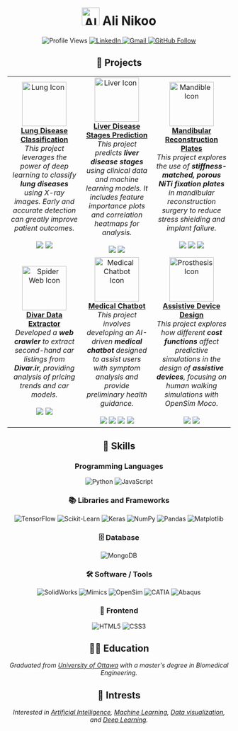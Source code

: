 <div align="center">

# **<img src="https://img.icons8.com/?size=100&id=xXaeGQn5sAFy&format=png&color=000000" alt="Ali" width="40" height="40"/> Ali Nikoo**

  <img src="https://komarev.com/ghpvc/?username=AliNikoo73&color=blue" alt="Profile Views"/>
  <a href="https://www.linkedin.com/in/alinik031">
    <img src="https://img.shields.io/badge/LinkedIn-0077B5?style=for-the-badge&logo=linkedin&logoColor=white" alt="LinkedIn"/>
  </a>
  <a href="mailto:a.nikoo90@gmail.com">
    <img src="https://img.shields.io/badge/Gmail-D14836?style=for-the-badge&logo=gmail&logoColor=white" alt="Gmail"/>
  </a>
  <a href="https://github.com/AliNikoo73">
    <img src="https://img.shields.io/github/followers/AliNikoo73?label=Follow&style=social" alt="GitHub Follow"/>
  </a>
</div>

<div align="center">

## 🚀 Projects

  <table>
    <tr>
      <td align="center" width="300">
        <img src="https://img.icons8.com/?size=100&id=9568&format=png&color=E5680E" alt="Lung Icon" width="100" height="100"/><br>
        <b><a href="https://github.com/AliNikoo73/Lung-Disease-Classification">Lung Disease Classification</a></b><br>
        <i>This project leverages the power of deep learning to classify <b>lung diseases</b> using X-ray images. Early and accurate detection can greatly improve patient outcomes.</i><br><br>
        <img src="https://img.shields.io/badge/Deep%20Learning-TensorFlow-orange?style=for-the-badge&logo=tensorflow"/>
        <img src="https://img.shields.io/badge/Python-3776AB?style=for-the-badge&logo=python&logoColor=white"/>
      </td>
      <td align="center" width="300">
        <img src="https://img.icons8.com/?size=100&id=20604&format=png&color=E5680E" alt="Liver Icon" width="100" height="100"/><br>
        <b><a href="https://github.com/AliNikoo73/Liver-Disease-Stage-Classification">Liver Disease Stages Prediction</a></b><br>
        <i>This project predicts <b>liver disease stages</b> using clinical data and machine learning models. It includes feature importance plots and correlation heatmaps for analysis.</i><br><br>
        <img src="https://img.shields.io/badge/Machine%20Learning-Scikit--learn-blue?style=for-the-badge&logo=scikit-learn"/>
        <img src="https://img.shields.io/badge/Python-3776AB?style=for-the-badge&logo=python&logoColor=white"/>
      </td>
      <td align="center" width="300">
        <img src="https://img.icons8.com/?size=100&id=pEh37L99VXjp&format=png&color=E5680E" alt="Mandible Icon" width="100" height="100"/><br>
        <b><a href="https://github.com/AliNikoo73/Mandibular-Reconstruction">Mandibular Reconstruction Plates</a></b><br>
        <i>This project explores the use of <b>stiffness-matched, porous NiTi fixation plates</b> in mandibular reconstruction surgery to reduce stress shielding and implant failure.</i><br><br>
        <img src="https://img.shields.io/badge/Finite%20Element%20Analysis-Abaqus-003366?style=for-the-badge&logo=abaqus&logoColor=white"/>
        <img src="https://img.shields.io/badge/CAD-SolidWorks-D22128?style=for-the-badge&logo=solidworks&logoColor=white"/>
        <img src="https://img.shields.io/badge/Mimics-008080?style=for-the-badge&logo=medical"/>
    </td>
    </tr>
    <tr>
      <td align="center" width="300">
        <img src="https://img.icons8.com/?size=100&id=10161&format=png&color=E5680E" alt="Spider Web Icon" width="100" height="100"/><br>
        <b><a href="https://github.com/AliNikoo73/Divar-Crawler-SecondHand-Cars-Listings">Divar Data Extractor</a></b><br>
        <i>Developed a <b>web crawler</b> to extract second-hand car listings from <b>Divar.ir</b>, providing analysis of pricing trends and car models.</i><br><br>
        <img src="https://img.shields.io/badge/Web%20Scraping-Selenium-brightgreen?style=for-the-badge&logo=selenium&logoColor=white"/>
        <img src="https://img.shields.io/badge/Python-3776AB?style=for-the-badge&logo=python&logoColor=white"/>
      </td>
      <td align="center" width="300">
        <img src="https://img.icons8.com/?size=100&id=4aUvAATdDLe5&format=png&color=E5680E" alt="Medical Chatbot Icon" width="100" height="100"/><br>
        <b><a href="https://github.com/AliNikoo73/Medical-Chatbot">Medical Chatbot</a></b><br>
        <i>This project involves developing an AI-driven <b>medical chatbot</b> designed to assist users with symptom analysis and provide preliminary health guidance.</i><br><br>
        <img src="https://img.shields.io/badge/NLP-GPT--2-blueviolet?style=for-the-badge&logo=openai"/>
        <img src="https://img.shields.io/badge/Python-3776AB?style=for-the-badge&logo=python&logoColor=white"/>
        <img src="https://img.shields.io/badge/GUI-PyQt5-41CD52?style=for-the-badge&logo=qt"/>
        <img src="https://img.shields.io/badge/MongoDB-47A248?style=for-the-badge&logo=mongodb&logoColor=white"/>
      </td>
      <td align="center" width="300">
        <img src="https://img.icons8.com/?size=100&id=VpbvKfQl83cP&format=png&color=E5680E" alt="Prosthesis Icon" width="100" height="100"/><br>
        <b><a href="https://github.com/AliNikoo73/Assistive-Device-Design">Assistive Device Design</a></b><br>
        <i>This project explores how different <b>cost functions</b> affect predictive simulations in the design of <b>assistive devices</b>, focusing on human walking simulations with OpenSim Moco.</i><br><br>
        <img src="https://img.shields.io/badge/Optimization-Optimization%20Techniques-green?style=for-the-badge&logo=google"/>
        <img src="https://img.shields.io/badge/OpenSim-Moco-blue?style=for-the-badge&logo=opensim&logoColor=white"/>
      </td>
    </tr>
  </table>

</div>

<!-- ### Projects

| Name | Description | Link | Icon |
| --- | --- | --- | --- |
| **Lung disease classification** | This project leverages the power of deep learning to classify **lung diseases** using X-ray images. Early and accurate detection of lung diseases can greatly improve patient outcomes, especially in resource-limited settings where such technology can augment healthcare delivery. | [Lung Disease Classifier](https://github.com/AliNikoo73/Lung-Disease-Classification) | ![Lung Icon](https://img.icons8.com/ios-filled/100/4a90e2/lungs.png) |
| **Liver disease stages prediction** | This project focuses on building a machine learning model to predict **liver disease stages** using clinical data. Various visualizations such as feature importance plots, correlation heatmaps, and box plots are generated to offer insights into the data and model behavior. | [Liver Disease Stage predictor](https://github.com/AliNikoo73/Liver-Disease-Stage-Classification) | ![Liver Icon](https://img.icons8.com/ios-filled/100/4a90e2/liver.png) |
| **Divar data extractor** | This project involves developing a **machine learning model** to analyze second-hand car listings gathered from **Divar.ir**, a popular Iranian online marketplace. | [Web crawler](https://github.com/AliNikoo73/Divar-Crawler-SecondHand-Cars-Listings) | ![Kijiji Icon](https://img.icons8.com/ios-filled/100/4a90e2/spiderweb.png) | -->
<!-- <img src="https://img.icons8.com/?size=100&id=xXaeGQn5sAFy&format=png&color=000000" alt="Ali" width="80" height="80"/> -->

<div align="center">

## 🧠 Skills

### Programming Languages
![Python](https://img.shields.io/badge/-Python-3776AB?style=for-the-badge&logo=python&logoColor=white)
![JavaScript](https://img.shields.io/badge/-JavaScript-F7DF1E?style=for-the-badge&logo=javascript&logoColor=black)

### 📚 Libraries and Frameworks
![TensorFlow](https://img.shields.io/badge/-TensorFlow-FF6F00?style=for-the-badge&logo=tensorflow&logoColor=white)
![Scikit-Learn](https://img.shields.io/badge/-Scikit--Learn-F7931E?style=for-the-badge&logo=scikit-learn&logoColor=white)
![Keras](https://img.shields.io/badge/-Keras-D00000?style=for-the-badge&logo=keras&logoColor=white)
![NumPy](https://img.shields.io/badge/-NumPy-013243?style=for-the-badge&logo=numpy&logoColor=white)
![Pandas](https://img.shields.io/badge/-Pandas-150458?style=for-the-badge&logo=pandas&logoColor=white)
![Matplotlib](https://img.shields.io/badge/-Matplotlib-ffffff?style=for-the-badge&logo=plotly&logoColor=black)

### 🗄️ Database
![MongoDB](https://img.shields.io/badge/-MongoDB-47A248?style=for-the-badge&logo=mongodb&logoColor=white)

### 🛠️ Software / Tools
![SolidWorks](https://img.shields.io/badge/-SolidWorks-FF0000?style=for-the-badge&logo=dassaultsystemes&logoColor=white)
![Mimics](https://img.shields.io/badge/-Mimics-0076D6?style=for-the-badge&logo=materialdesign&logoColor=white)
![OpenSim](https://img.shields.io/badge/-OpenSim-00BFFF?style=for-the-badge&logo=unity&logoColor=white)
![CATIA](https://img.shields.io/badge/-CATIA-005BAC?style=for-the-badge&logo=dassaultsystemes&logoColor=white)
![Abaqus](https://img.shields.io/badge/-Abaqus-002D72?style=for-the-badge&logo=dassaultsystemes&logoColor=white)
<!-- ![Tableau](https://img.shields.io/badge/-Tableau-E97627?style=for-the-badge&logo=tableau&logoColor=white)-->

### 🎨 Frontend
![HTML5](https://img.shields.io/badge/-HTML5-E34F26?style=for-the-badge&logo=html5&logoColor=white)
![CSS3](https://img.shields.io/badge/-CSS3-1572B6?style=for-the-badge&logo=css3&logoColor=white)

</div>

<div align="center">

## 👨‍🎓 Education
*Graduated from [University of Ottawa](https://www.uottawa.ca/faculty-engineering/graduate-studies/programs/biomedical-engineering) with a master's degree in Biomedical Engineering.*

## 🌟 Intrests
*Interested in [Artificial Intelligence](https://en.wikipedia.org/wiki/Artificial_intelligence), [Machine Learning](https://en.wikipedia.org/wiki/Machine_learning), [Data visualization](https://en.wikipedia.org/wiki/Data_visualization), and [Deep Learning](https://en.wikipedia.org/wiki/Deep_learning).*

</div>

<!-- <div align="center">

### Status - Language - Contribution

[![Top Langs](https://github-readme-stats.vercel.app/api/top-langs/?username=AliNikoo73&layout=compact&theme=default)](https://github.com/AliNikoo73)

[![Ali's GitHub stats](https://github-readme-stats.vercel.app/api?username=AliNikoo73&show_icons=true&theme=default)](https://github.com/AliNikoo73)

[![GitHub Streak](https://streak-stats.demolab.com?user=AliNikoo73&theme=default)](https://git.io/streak-stats)

</div> -->


<!-- ![Profile Views](https://komarev.com/ghpvc/?username=AliNikoo73&color=blue)
[![LinkedIn](https://img.shields.io/badge/LinkedIn-0077B5?style=for-the-badge&logo=linkedin&logoColor=white)](https://www.linkedin.com/in/alinik031)
[![Gmail](https://img.shields.io/badge/Gmail-D14836?style=for-the-badge&logo=gmail&logoColor=white)](mailto:a.nikoo90@gmail.com)
[![GitHub Follow](https://img.shields.io/github/followers/AliNikoo73?label=Follow&style=social)](https://github.com/AliNikoo73)
[![Instagram](https://img.shields.io/badge/Instagram-E4405F?style=for-the-badge&logo=instagram&logoColor=white)](https://www.instagram.com/alinikoo2020)

- 👨‍🎓 **Graduated from the University of Ottawa with a master's degree in Biomedical Engineering.**
- 📊 **Interested in AI, Machine Learning, Data visualization, and Deep Learning.**

## Skills

### Programming Languages
![Python](https://img.shields.io/badge/-Python-3776AB?style=for-the-badge&logo=python&logoColor=white)
![JavaScript](https://img.shields.io/badge/-JavaScript-F7DF1E?style=for-the-badge&logo=javascript&logoColor=black)

### Libraries and Frameworks
![PyTorch](https://img.shields.io/badge/-PyTorch-EE4C2C?style=for-the-badge&logo=pytorch&logoColor=white)
![TensorFlow](https://img.shields.io/badge/-TensorFlow-FF6F00?style=for-the-badge&logo=tensorflow&logoColor=white)
![Scikit-Learn](https://img.shields.io/badge/-Scikit--Learn-F7931E?style=for-the-badge&logo=scikit-learn&logoColor=white)
![Keras](https://img.shields.io/badge/-Keras-D00000?style=for-the-badge&logo=keras&logoColor=white)
![NumPy](https://img.shields.io/badge/-NumPy-013243?style=for-the-badge&logo=numpy&logoColor=white)
![Pandas](https://img.shields.io/badge/-Pandas-150458?style=for-the-badge&logo=pandas&logoColor=white)
![Matplotlib](https://img.shields.io/badge/-Matplotlib-ffffff?style=for-the-badge&logo=Matplotlib&logoColor=black)

### Backend
![Django](https://img.shields.io/badge/-Django-092E20?style=for-the-badge&logo=django&logoColor=white)

### Database
![MongoDB](https://img.shields.io/badge/-MongoDB-47A248?style=for-the-badge&logo=mongodb&logoColor=white)

### Cloud Computing
![Amazon AWS](https://img.shields.io/badge/-Amazon%20AWS-232F3E?style=for-the-badge&logo=amazon-aws&logoColor=white)
![Amazon S3](https://img.shields.io/badge/-Amazon%20S3-569A31?style=for-the-badge&logo=amazon-s3&logoColor=white)

### Software / Tools
![Git](https://img.shields.io/badge/-Git-F05032?style=for-the-badge&logo=git&logoColor=white)
![Tableau](https://img.shields.io/badge/-Tableau-E97627?style=for-the-badge&logo=tableau&logoColor=white)

### Frontend
![HTML5](https://img.shields.io/badge/-HTML5-E34F26?style=for-the-badge&logo=html5&logoColor=white)
![CSS3](https://img.shields.io/badge/-CSS3-1572B6?style=for-the-badge&logo=css3&logoColor=white)

### Status - Language - Contribution

[![Top Langs](https://github-readme-stats.vercel.app/api/top-langs/?username=AliNikoo73&layout=compact&theme=default)](https://github.com/AliNikoo73)

[![Ali's GitHub stats](https://github-readme-stats.vercel.app/api?username=AliNikoo73&show_icons=true&theme=default)](https://github.com/AliNikoo73)

[![GitHub Streak](https://streak-stats.demolab.com?user=AliNikoo73&theme=default)](https://git.io/streak-stats)-->
